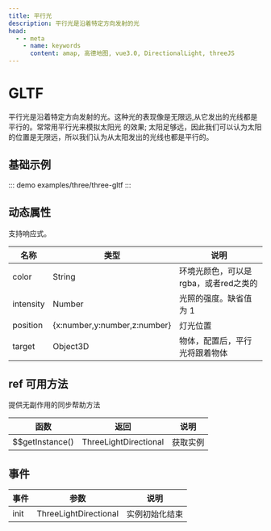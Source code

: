 ```yaml
---
title: 平行光
description: 平行光是沿着特定方向发射的光
head:
  - - meta
    - name: keywords
      content: amap, 高德地图, vue3.0, DirectionalLight, threeJS
---
```


# GLTF
平行光是沿着特定方向发射的光。这种光的表现像是无限远,从它发出的光线都是平行的。常常用平行光来模拟太阳光 的效果; 太阳足够远，因此我们可以认为太阳的位置是无限远，所以我们认为从太阳发出的光线也都是平行的。

## 基础示例

::: demo
examples/three/three-gltf
:::


## 动态属性
支持响应式。

名称 | 类型                                         | 说明
---|--------------------------------------------|---|
color | String                                     | 环境光颜色，可以是rgba，或者red之类的
intensity | Number                              | 光照的强度。缺省值为 1
position | {x:number,y:number,z:number} | 灯光位置
target | Object3D | 物体，配置后，平行光将跟着物体

## ref 可用方法
提供无副作用的同步帮助方法

函数 | 返回    | 说明
---|-------|---|
$$getInstance() | ThreeLightDirectional | 获取实例

## 事件

事件 | 参数 | 说明
---|---|---|
init | ThreeLightDirectional | 实例初始化结束

